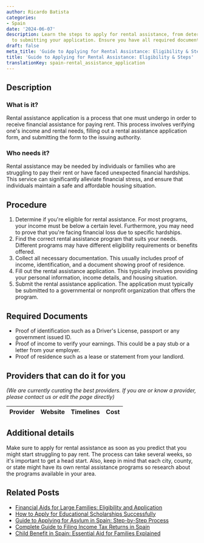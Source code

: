 ```yaml
---
author: Ricardo Batista
categories:
- Spain
date: '2024-06-07'
description: Learn the steps to apply for rental assistance, from determining eligibility
  to submitting your application. Ensure you have all required documents ready.
draft: false
meta_title: 'Guide to Applying for Rental Assistance: Eligibility & Steps'
title: 'Guide to Applying for Rental Assistance: Eligibility & Steps'
translationKey: spain-rental_assistance_application
---
```


## Description
### What is it?
Rental assistance application is a process that one must undergo in order to receive financial assistance for paying rent. This process involves verifying one's income and rental needs, filling out a rental assistance application form, and submitting the form to the issuing authority. 

### Who needs it?
Rental assistance may be needed by individuals or families who are struggling to pay their rent or have faced unexpected financial hardships. This service can significantly alleviate financial stress, and ensure that individuals maintain a safe and affordable housing situation.

## Procedure
1. Determine if you're eligible for rental assistance. For most programs, your income must be below a certain level. Furthermore, you may need to prove that you're facing financial loss due to specific hardships.
2. Find the correct rental assistance program that suits your needs. Different programs may have different eligibility requirements or benefits offered.
3. Collect all necessary documentation. This usually includes proof of income, identification, and a document showing proof of residence.
4. Fill out the rental assistance application. This typically involves providing your personal information, income details, and housing situation.
5. Submit the rental assistance application. The application must typically be submitted to a governmental or nonprofit organization that offers the program.

## Required Documents
- Proof of identification such as a Driver's License, passport or any government issued ID.
- Proof of income to verify your earnings. This could be a pay stub or a letter from your employer.
- Proof of residence such as a lease or statement from your landlord.

## Providers that can do it for you

_(We are currently curating the best providers. If you are or know a provider, please contact us or edit the page directly)_

| Provider        |     Website     |     Timelines    |       Cost      |
| :-------------: | :-------------: |  :-------------: | :-------------: |

## Additional details
Make sure to apply for rental assistance as soon as you predict that you might start struggling to pay rent. The process can take several weeks, so it's important to get a head start. Also, keep in mind that each city, county, or state might have its own rental assistance programs so research about the programs available in your area.


## Related Posts

- [Financial Aids for Large Families: Eligibility and Application](https://tramitit.com/guides/spain/economic_assistance_for_large_families/)
- [How to Apply for Educational Scholarships Successfully](https://tramitit.com/guides/spain/request_educational_scholarships/)
- [Guide to Applying for Asylum in Spain: Step-by-Step Process](https://tramitit.com/guides/spain/asylum_application/)
- [Complete Guide to Filing Income Tax Returns in Spain](https://tramitit.com/guides/spain/income_tax_return_filing/)
- [Child Benefit in Spain: Essential Aid for Families Explained](https://tramitit.com/guides/spain/child_benefit_application/)
